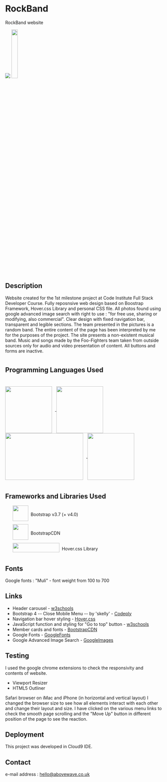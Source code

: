 # RockBand
RockBand website

<img src="http://karolsliwka.abovewave.co.uk/assets/mypage_top.jpg" style="widt:100%;">

<a href="http://www.karolsliwka.abovewave.co.uk" target="_blank">
    <img src="https://www.dwarka-smartcity.com/wp-content/uploads/2017/05/visit-website-button.png" width="20%">
</a>



## Description
<div style="margin-bottom:40px;">
Website created for the 1st milestone project at Code Institute Full Stack Developer Course. Fully reposnsive web design based on Boostrap Framework, Hover.css Library and personal CSS file. All photos found using google advanced image search with right to use : "for free use, sharing or modifying, also commercial".
Clear design with fixed navigation bar, transparent and legible sections. The team presented in the pictures is a random band. The entire content of the page has been interpreted by me for the purposes of the project. The site presents a non-existent musical band. Music and songs made by the Foo-Fighters team taken from outside sources only for audio and video presentation of content.
All buttons and forms are inactive.
</div>

## Programming Languages Used
<div style="margin-top:40px; margin-bottom:40px;">
<a href="https://en.wikipedia.org/wiki/HTML5" target="_blank">
    <img src="https://upload.wikimedia.org/wikipedia/commons/thumb/6/61/HTML5_logo_and_wordmark.svg/2880px-HTML5_logo_and_wordmark.svg.png" style="vertical-align:middle; margin-right:10px; width:150px; height:150px">
</a>
<a href="https://en.wikipedia.org/wiki/Cascading_Style_Sheets#CSS_3" target="_blank">
    <img src="https://www.lifewire.com/thmb/s9kfBeuaF14VAGgE-SjDB-L0ZDs=/768x0/filters:no_upscale():max_bytes(150000):strip_icc()/css3-57b597e85f9b58b5c2b338de.png" style="vertical-align:middle; margin-right:10px; width:150px; height:150px">
</a>
<a href="https://en.wikipedia.org/wiki/JQuery" target="_blank">
    <img src="http://pluspng.com/img-png/jquery-logo-vector-png-download-free-jquery-vector-logo-500.jpg" style="vertical-align:middle; margin-right:10px; width:250px; height:150px">
</a>
<a href="https://en.wikipedia.org/wiki/JavaScript" target="_blank">
    <img src="https://upload.wikimedia.org/wikipedia/commons/thumb/9/99/Unofficial_JavaScript_logo_2.svg/1024px-Unofficial_JavaScript_logo_2.svg.png" style="vertical-align:middle; margin-right:10px; width:150px; height:150px">
</a>
</div>

## Frameworks and Libraries Used
<ul style="list-style:none;">
    <li>    
        <a href="https://www.bootstrapcdn.com/" style="text-decoration:none;" target="_blank">
            <img src="https://getbootstrap.com/docs/4.1/assets/img/bootstrap-stack.png" style="vertical-align:middle; margin-bottom:10px; width:50px; height:50px;">&nbsp;&nbsp;Bootstrap v3.7 (+ v4.0)
        </a>
    </li>
    <li>
        <a href="https://www.bootstrapcdn.com/" style="text-decoration:none;" target="_blank">
            <img src="https://www.bootstrapcdn.com/assets/img/og.dd30b10.png" style="vertical-align:middle; margin-bottom:10px; width:50px; height:50px;">&nbsp;&nbsp;BootstrapCDN
        </a>
    </li>
    <li>
        <a href="https://www.bootstrapcdn.com/" style="text-decoration:none;" target="_blank">
            <img src="http://karolsliwka.abovewave.co.uk/assets/hovercss.jpg" style="vertical-align:middle; margin-bottom:10px; width:150px; height:30px;">&nbsp;&nbsp;Hover.css Library
        </a>
    </li>
</ul>

## Fonts
Google fonts : "Muli" - font weight from 100 to 700

## Links
 * Header carousel - [w3schools](https://www.w3schools.com/bootstrap/bootstrap_ref_js_carousel.asp)
 * Bootstrap 4 -- Close Mobile Menu -- by 'skelly' -  [Codeply](https://www.codeply.com/go/XtiWqN3lGn ) 
 * Navigation bar hover styling - [Hover.css](http://ianlunn.github.io/Hover/)
 * JavaScript function and styling for "Go to top" button - [w3schools](https://www.w3schools.com/howto/howto_js_scroll_to_top.asp)
 * Member cards and fonts - [BootstrapCDN](https://stackpath.bootstrapcdn.com/bootstrap/4.1.3/css/bootstrap.min.css)
 * Google Fonts - [GoogleFonts](https://fonts.google.com/)
 * Google Advanced Image Search - [GoogleImages](https://www.google.com/advanced_image_search)

## Testing
I used the google chrome extensions to check the responsivity and contents of website.
 - Viewport Resizer 
 - HTML5 Outliner

Safari browser on iMac and iPhone (in horizontal and vertical layout)
I changed the browser size to see how all elements interact with each other and change their layout and size. I have clicked on the various menu links to check the smooth page scrolling and the "Move Up" button in different position of the page to see the reaction.

## Deployment
This project was developed in Cloud9 IDE.

## Contact
e-mail address : hello@abovewave.co.uk